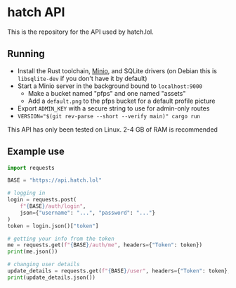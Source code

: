# hatch API

This is the repository for the API used by hatch.lol.

## Running

- Install the Rust toolchain, [Minio](https://min.io/docs/minio/linux/operations/installation.html), and SQLite drivers (on Debian this is `libsqlite-dev` if you don't have it by default)
- Start a Minio server in the background bound to `localhost:9000`
  - Make a bucket named "pfps" and one named "assets"
  - Add a `default.png` to the pfps bucket for a default profile picture
- Export `ADMIN_KEY` with a secure string to use for admin-only routes
- `VERSION="$(git rev-parse --short --verify main)" cargo run`

This API has only been tested on Linux. 2-4 GB of RAM is recommended

## Example use

```py
import requests

BASE = "https://api.hatch.lol"

# logging in
login = requests.post(
    f"{BASE}/auth/login",
    json={"username": "...", "password": "..."}
)
token = login.json()["token"]

# getting your info from the token
me = requests.get(f"{BASE}/auth/me", headers={"Token": token})
print(me.json())

# changing user details
update_details = requests.get(f"{BASE}/user", headers={"Token": token}, body={...})
print(update_details.json())
```
